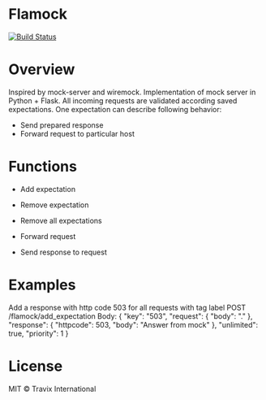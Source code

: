 Flamock
==========
[![Build Status](https://travis-ci.org/Travix-International/flamock.svg?branch=master)](https://travis-ci.org/Travix-International/flamock)

# Overview
Inspired by mock-server and wiremock. Implementation of mock server in Python + Flask.
All incoming requests are validated according saved expectations.
One expectation can describe following behavior:
* Send prepared response
* Forward request to particular host

# Functions
* Add expectation
* Remove expectation
* Remove all expectations

* Forward request
* Send response to request

# Examples
Add a response with http code 503 for all requests with tag label 
POST /flamock/add_expectation
Body:
{
  "key": "503",
  "request": {
    "body": ".*<label>*"
  },
  "response": {
    "httpcode": 503,
    "body": "Answer from mock"
  },
  "unlimited": true,
  "priority": 1
}

# License
MIT © Travix International
